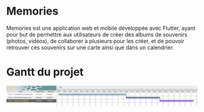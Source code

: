 # Memories

Memories est une application web et mobile développée avec Flutter, ayant pour but de permettre aux utilisateurs de créer des albums de souvenirs (photos, vidéos), de collaborer à plusieurs pour les créer, et de pouvoir retrouver ces souvenirs
sur une carte ainsi que dans un calendrier.


# Gantt du projet

![Diagramme de Gantt](./docs/Gantt.png)
